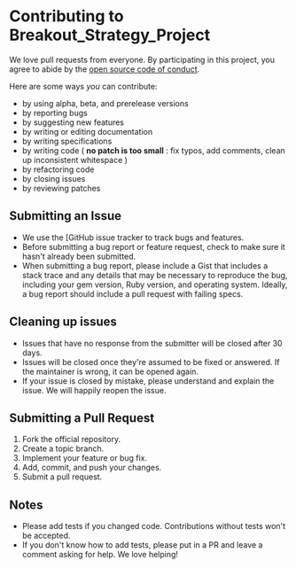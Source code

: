 # Contributing to Breakout_Strategy_Project

We love pull requests from everyone. By participating in this project, you
agree to abide by the [open source code of conduct](https://opensourcedesign.net/code-of-conduct/).

Here are some ways *you* can contribute:

* by using alpha, beta, and prerelease versions
* by reporting bugs
* by suggesting new features
* by writing or editing documentation
* by writing specifications
* by writing code ( **no patch is too small** : fix typos, add comments, clean up inconsistent whitespace )
* by refactoring code
* by closing issues
* by reviewing patches

[issues]: https://github.com/PachiCartelle/AIforTradingND_P02_Breakout_Strategy/issues

## Submitting an Issue

* We use the [GitHub issue tracker to track bugs and features.
* Before submitting a bug report or feature request, check to make sure it hasn't
already been submitted.
* When submitting a bug report, please include a Gist that includes a stack
  trace and any details that may be necessary to reproduce the bug, including
  your gem version, Ruby version, and operating system.  Ideally, a bug report
  should include a pull request with failing specs.

## Cleaning up issues

* Issues that have no response from the submitter will be closed after 30 days.
* Issues will be closed once they're assumed to be fixed or answered. If the
  maintainer is wrong, it can be opened again.
* If your issue is closed by mistake, please understand and explain the issue.
  We will happily reopen the issue.

## Submitting a Pull Request
1. Fork the official repository.
2. Create a topic branch.
3. Implement your feature or bug fix.
4. Add, commit, and push your changes.
5. Submit a pull request.

## Notes
* Please add tests if you changed code. Contributions without tests won't be accepted.
* If you don't know how to add tests, please put in a PR and leave a comment
  asking for help. We love helping!